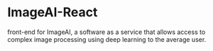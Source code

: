# ImageAI-React
front-end for ImageAI, a software as a service that allows access to complex image processing using deep learning to the average user.

